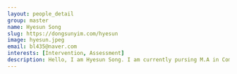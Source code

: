 ```yaml
---
layout: people_detail
group: master
name: Hyesun Song
slug: https://dongsunyim.com/hyesun
image: hyesun.jpeg
email: bl435@naver.com 
interests: [Intervention, Assessment]
description: Hello, I am Hyesun Song. I am currently pursing M.A in Communication Disorders at Ewha Womans University. Before pursuing my M.A, I received a B.A in Early-Child Education at Ewha and got certified as a Early Childhood Educator as well as a Child Care Teacher. I hope to combine the knowledge of the two majors through the master's course. Meanwhile, my research interests include language acquisition, foreign language education, and bilingual children. I am very excited to learn more about the field at CLL.  
---
```

